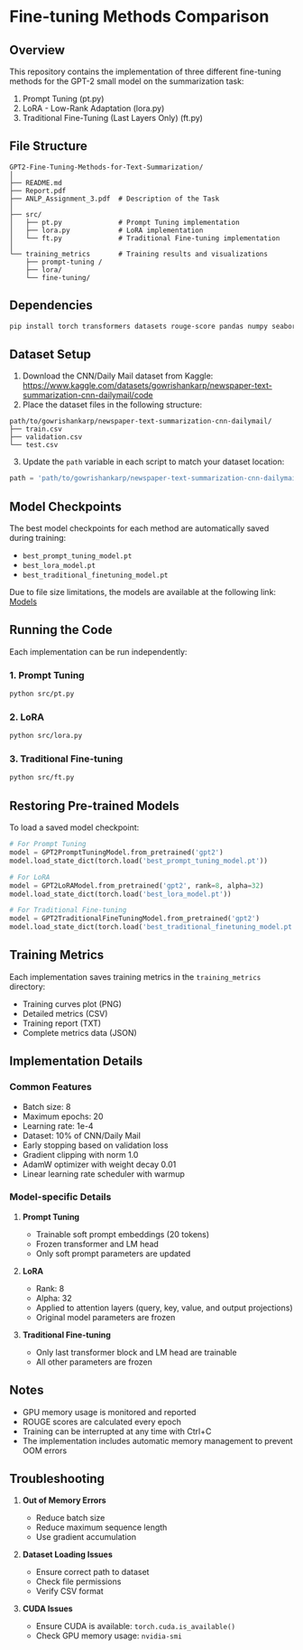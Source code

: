 # Fine-tuning Methods Comparison

## Overview

This repository contains the implementation of three different fine-tuning methods for the GPT-2 small model on the summarization task:

1. Prompt Tuning (pt.py)
2. LoRA - Low-Rank Adaptation (lora.py)
3. Traditional Fine-Tuning (Last Layers Only) (ft.py)

## File Structure

```
GPT2-Fine-Tuning-Methods-for-Text-Summarization/
│
├── README.md
├── Report.pdf
├── ANLP_Assignment_3.pdf  # Description of the Task
│
├── src/
│   ├── pt.py              # Prompt Tuning implementation
│   ├── lora.py            # LoRA implementation
│   └── ft.py              # Traditional Fine-tuning implementation
│
└── training_metrics       # Training results and visualizations
    ├── prompt-tuning /             
    ├── lora/            
    └── fine-tuning/ 
```

## Dependencies

```bash
pip install torch transformers datasets rouge-score pandas numpy seaborn matplotlib tqdm psutil gputil
```

## Dataset Setup

1. Download the CNN/Daily Mail dataset from Kaggle:
   https://www.kaggle.com/datasets/gowrishankarp/newspaper-text-summarization-cnn-dailymail/code
2. Place the dataset files in the following structure:

```
path/to/gowrishankarp/newspaper-text-summarization-cnn-dailymail/
├── train.csv
├── validation.csv
└── test.csv
```

3. Update the `path` variable in each script to match your dataset location:

```python
path = 'path/to/gowrishankarp/newspaper-text-summarization-cnn-dailymail'
```

## Model Checkpoints

The best model checkpoints for each method are automatically saved during training:

- `best_prompt_tuning_model.pt`
- `best_lora_model.pt`
- `best_traditional_finetuning_model.pt`
  
Due to file size limitations, the models are available at the following link: [Models](https://iiitaphyd-my.sharepoint.com/:f:/g/personal/gaurav_bhole_research_iiit_ac_in/Eg01MitWZihCvncBK5-kCooBNj8iaWBog4AGnmjPxjVwqw?e=gsvL9E)

## Running the Code

Each implementation can be run independently:

### 1. Prompt Tuning

```bash
python src/pt.py
```

### 2. LoRA

```bash
python src/lora.py
```

### 3. Traditional Fine-tuning

```bash
python src/ft.py
```

## Restoring Pre-trained Models

To load a saved model checkpoint:

```python
# For Prompt Tuning
model = GPT2PromptTuningModel.from_pretrained('gpt2')
model.load_state_dict(torch.load('best_prompt_tuning_model.pt'))

# For LoRA
model = GPT2LoRAModel.from_pretrained('gpt2', rank=8, alpha=32)
model.load_state_dict(torch.load('best_lora_model.pt'))

# For Traditional Fine-tuning
model = GPT2TraditionalFineTuningModel.from_pretrained('gpt2')
model.load_state_dict(torch.load('best_traditional_finetuning_model.pt'))
```

## Training Metrics

Each implementation saves training metrics in the `training_metrics` directory:

- Training curves plot (PNG)
- Detailed metrics (CSV)
- Training report (TXT)
- Complete metrics data (JSON)

## Implementation Details

### Common Features

- Batch size: 8
- Maximum epochs: 20
- Learning rate: 1e-4
- Dataset: 10% of CNN/Daily Mail
- Early stopping based on validation loss
- Gradient clipping with norm 1.0
- AdamW optimizer with weight decay 0.01
- Linear learning rate scheduler with warmup

### Model-specific Details

1. **Prompt Tuning**

   - Trainable soft prompt embeddings (20 tokens)
   - Frozen transformer and LM head
   - Only soft prompt parameters are updated
2. **LoRA**

   - Rank: 8
   - Alpha: 32
   - Applied to attention layers (query, key, value, and output projections)
   - Original model parameters are frozen
3. **Traditional Fine-tuning**

   - Only last transformer block and LM head are trainable
   - All other parameters are frozen

## Notes

- GPU memory usage is monitored and reported
- ROUGE scores are calculated every epoch
- Training can be interrupted at any time with Ctrl+C
- The implementation includes automatic memory management to prevent OOM errors

## Troubleshooting

1. **Out of Memory Errors**

   - Reduce batch size
   - Reduce maximum sequence length
   - Use gradient accumulation
2. **Dataset Loading Issues**

   - Ensure correct path to dataset
   - Check file permissions
   - Verify CSV format
3. **CUDA Issues**

   - Ensure CUDA is available: `torch.cuda.is_available()`
   - Check GPU memory usage: `nvidia-smi`

